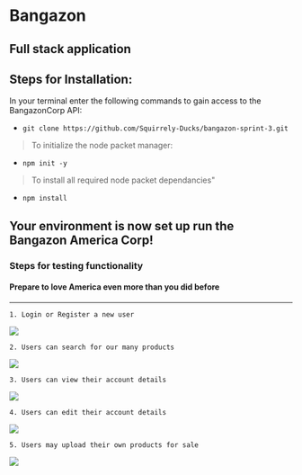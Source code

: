 # Bangazon
## Full stack application 
## Steps for Installation:
In your terminal enter the following commands to gain access to the BangazonCorp API:
* ``` git clone https://github.com/Squirrely-Ducks/bangazon-sprint-3.git ```
>To initialize the node packet manager:
* ``` npm init -y ```
>To install all required node packet dependancies"
* ``` npm install ```

## Your environment is now set up run the Bangazon America Corp!

### Steps for testing functionality 

#### Prepare to love America even more than you did before
***
```
1. Login or Register a new user 
```

<img src="https://media.giphy.com/media/fHu8o5gP29EZSiWAaF/giphy.gif">

```
2. Users can search for our many products
```

<img src="https://media.giphy.com/media/dCC3oILAm1TUoyBX8g/giphy.gif">

```
3. Users can view their account details

```

<img src="https://media.giphy.com/media/1k2woGAzRweNuSnccX/giphy.gif">

```
4. Users can edit their account details
```

<img src="https://media.giphy.com/media/5wG50sifEFX7MiwJtL/giphy.gif">

```
5. Users may upload their own products for sale
```

<img src="https://media.giphy.com/media/RLWacrt1W7W26YIzCp/giphy.gif">
